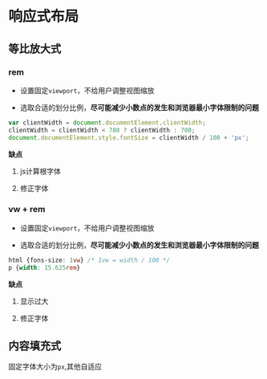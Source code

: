 # 响应式布局

## 等比放大式

### rem

* 设置固定`viewport`，不给用户调整视图缩放

* 选取合适的划分比例，**尽可能减少小数点的发生和浏览器最小字体限制的问题**

``` js
var clientWidth = document.documentElement.clientWidth;
clientWidth = clientWidth < 780 ? clientWidth : 780;
document.documentElement.style.fontSize = clientWidth / 100 + 'px';
```

**缺点**

1. js计算根字体

2. 修正字体

### vw + rem

* 设置固定`viewport`，不给用户调整视图缩放

* 选取合适的划分比例，**尽可能减少小数点的发生和浏览器最小字体限制的问题**

``` css
html {fons-size: 1vw} /* 1vw = width / 100 */
p {width: 15.625rem}
```


**缺点**

1. 显示过大

2. 修正字体

## 内容填充式

固定字体大小为`px`,其他自适应